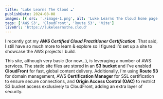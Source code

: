 ```yaml
---
title: 'Luke Learns The Cloud ☁️'
publishDate: 2024-08-08
images: [{ src: './image-1.png', alt: 'Luke Learns The Cloud home page.' }]
tags: ['AWS S3', 'CloudFront', 'Route 53', 'Vite']
liveUrl: 'https://lukelearnsthe.cloud'
---
```


I recently got my **_AWS Certified Cloud Practitioner Certification_**. That said, I still have so much more to learn & explore so I figured I'd set up a site to showcase the AWS projects I build.

This site, although very basic (for now...), is leveraging a number of AWS services. The static site files are stored in an **S3 bucket** and I've enabled **CloudFront** for fast, global content delivery. Additionally, I'm using **Route 53** for domain management, AWS **Certification Manager** for SSL certification to ensure secure connections, and **Origin Access Control (OAC)** to restrict S3 bucket access exclusively to CloudFront, adding an extra layer of security.
